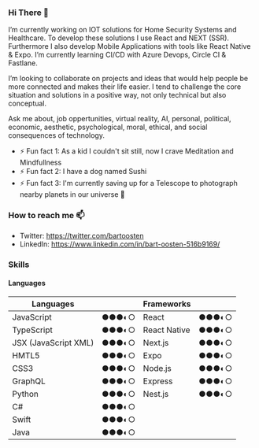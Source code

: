 ### Hi There 👋

I’m currently working on IOT solutions for Home Security Systems and Healthcare. To develop these solutions I use React and NEXT (SSR). Furthermore I also develop Mobile Applications with tools like React Native & Expo. I’m currently learning CI/CD with Azure Devops, Circle CI & Fastlane.

I’m looking to collaborate on projects and ideas that would help people be more connected and makes their life easier. I tend to challenge the core situation and solutions in a positive way, not only technical but also conceptual.

Ask me about, job oppertunities, virtual reality, AI, personal, political, economic, aesthetic, psychological, moral, ethical, and social consequences of technology.

- ⚡ Fun fact 1: As a kid I couldn't sit still, now I crave Meditation and Mindfullness
- ⚡ Fun fact 2: I have a dog named Sushi
- ⚡ Fun fact 3: I'm currently saving up for a Telescope to photograph nearby planets in our universe 🌌

### How to reach me 📫

- Twitter: https://twitter.com/bartoosten 
- LinkedIn: https://www.linkedin.com/in/bart-oosten-516b9169/

### Skills

#### Languages

| Languages 	|  	| Frameworks 	|  	|
|-	|-	|-	|-	|
| JavaScript 	| ●●●◐○ 	| React 	| ●●●◐○ 	|
| TypeScript 	| ●●●◐○ 	| React Native 	| ●●●◐○ 	|
| JSX (JavaScript XML) 	| ●●●◐○ 	| Next.js 	| ●●●◐○ 	|
| HMTL5 	| ●●●◐○ 	| Expo 	| ●●●◐○ 	|
| CSS3 	| ●●●◐○ 	| Node.js 	| ●●●◐○ 	|
| GraphQL 	| ●●●◐○ 	| Express 	| ●●●◐○ 	|
| Python 	| ●●●◐○ 	| Nest.js 	| ●●●◐○ 	|
| C# 	| ●●●◐○ 	|  	|  	|
| Swift 	| ●●●◐○ 	|  	|  	|
| Java 	| ●●●◐○ 	|  	|  	|

<!--
**bartoosten/bartoosten** is a ✨ _special_ ✨ repository because its `README.md` (this file) appears on your GitHub profile.

Here are some ideas to get you started:

- 🔭 I’m currently working on ...
- 🌱 I’m currently learning ...
- 👯 I’m looking to collaborate on ...
- 🤔 I’m looking for help with ...
- 💬 Ask me about ...
- 📫 How to reach me: ...
- 😄 Pronouns: ...
- ⚡ Fun fact: ...

- 🔭 I’m currently working on IOT solutions for Home Security Systems and Healthcare. To develop these solutions I use React and NEXT (SSR). Furthermore I also develop Mobile Applications with tools like React Native & Expo.
- 🌱 I’m currently learning CI/CD with Azure Devops, Circle CI & Fastlane.
- 👯 I’m looking to collaborate on projects and ideas that would help people be more connected and makes their life easier. I tend to challenge the core situation and solutions in a positive way, not only technical but also conceptual.
- 🤔 I’m looking for help with better understanding complex backend solutions, like Design Patterns in C#; With the purpose of getting a more complete picture of the technical landscape.
- 💬 Ask me about, job oppertunities, virtual reality, AI, personal, political, economic, aesthetic, psychological, moral, ethical, and social consequences of technology.
- 📫 How to reach me: https://twitter.com/bartoosten or https://www.linkedin.com/in/bart-oosten-516b9169/
- 😄 Pronouns: He/Him/His/Himself
- ⚡ Fun fact 1: As a kid I couldn't sit still, now I crave Meditation and Mindfullness 🧘‍♂️
- ⚡ Fun fact 2: I have a dog named Sushi 🐶 🍣
- ⚡ Fun fact 3: I have a driver license 🚗
-->
